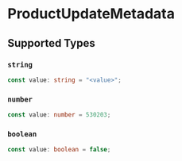 # ProductUpdateMetadata


## Supported Types

### `string`

```typescript
const value: string = "<value>";
```

### `number`

```typescript
const value: number = 530203;
```

### `boolean`

```typescript
const value: boolean = false;
```

